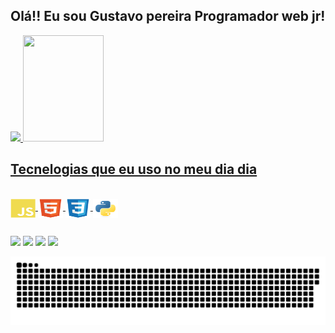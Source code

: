 ## Olá!! Eu sou Gustavo pereira Programador web jr!
<div align="">
  <a href="https://github.com/gustavosilvabr">
  <img height="170em" src="https://github-readme-stats.vercel.app/api?username=gustavosilvabr&show_icons=true&theme=dracula&include_all_commits=true&count_private=true"/>
  <img height="170em" width="129em" src="https://github-readme-stats.vercel.app/api/top-langs/?username=gustavosilvabr&layout=compact&langs_count=7&theme=dracula"/>
</div> 

 ## Tecnelogias que eu uso no meu dia dia
 <div style="display: inline_block"><br>
  <img align="center" alt="silva-Js" height="30" width="40" src="https://raw.githubusercontent.com/devicons/devicon/master/icons/javascript/javascript-plain.svg">
  <img align="center" alt="silva-HTML" height="30" width="40" src="https://raw.githubusercontent.com/devicons/devicon/master/icons/html5/html5-original.svg">
  <img align="center" alt="silva-CSS" height="30" width="40" src="https://raw.githubusercontent.com/devicons/devicon/master/icons/css3/css3-original.svg">
  <img align="center" alt="silva-Python" height="30" width="40" src="https://raw.githubusercontent.com/devicons/devicon/master/icons/python/python-original.svg">
</div>

  ## 

<div> 
  <a href="https://www.instagram.com/gust4ps_/" target="_blank"><img src="https://img.shields.io/badge/-Instagram-%23E4405F?style=for-the-badge&logo=instagram&logoColor=white" target="_blank"></a>
 <a href="https://discord.gg/ucYmmDZF" target="_blank"><img src="https://img.shields.io/badge/Discord-7493DA?style=for-the-badge&logo=discord&logoColor=white" target="_blank"></a> 
  <a href = "mailto:gutzs1212@gmail.com"><img src="https://img.shields.io/badge/-Gmail-%23333?style=for-the-badge&logo=gmail&logoColor=white" target="_blank"></a>
  <a href="https://www.linkedin.com/in/gustavo-silva-71b951207/" target="_blank"><img src="https://img.shields.io/badge/-LinkedIn-%230077B5?style=for-the-badge&logo=linkedin&logoColor=white" target="_blank"></a>
  
  ![Snake animation](https://github.com/gustavosilvabr/Gustavo-pereira-silva/blob/output/github-contribution-grid-snake.svg)

</div>
